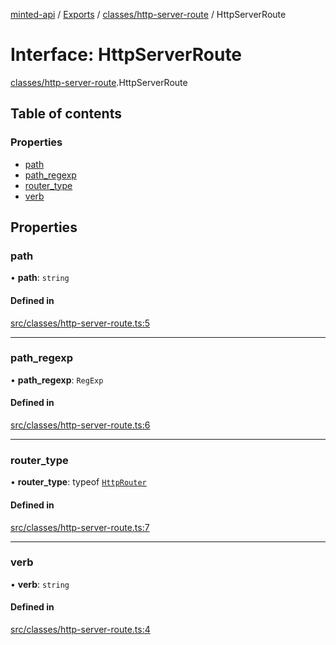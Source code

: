 [minted-api](../README.md) / [Exports](../modules.md) / [classes/http-server-route](../modules/classes_http_server_route.md) / HttpServerRoute

# Interface: HttpServerRoute

[classes/http-server-route](../modules/classes_http_server_route.md).HttpServerRoute

## Table of contents

### Properties

- [path](classes_http_server_route.HttpServerRoute.md#path)
- [path\_regexp](classes_http_server_route.HttpServerRoute.md#path_regexp)
- [router\_type](classes_http_server_route.HttpServerRoute.md#router_type)
- [verb](classes_http_server_route.HttpServerRoute.md#verb)

## Properties

### path

• **path**: `string`

#### Defined in

[src/classes/http-server-route.ts:5](https://github.com/ianzepp/minted-api-ts/blob/ce6db2f/src/classes/http-server-route.ts#L5)

___

### path\_regexp

• **path\_regexp**: `RegExp`

#### Defined in

[src/classes/http-server-route.ts:6](https://github.com/ianzepp/minted-api-ts/blob/ce6db2f/src/classes/http-server-route.ts#L6)

___

### router\_type

• **router\_type**: typeof [`HttpRouter`](../classes/classes_http_router.HttpRouter.md)

#### Defined in

[src/classes/http-server-route.ts:7](https://github.com/ianzepp/minted-api-ts/blob/ce6db2f/src/classes/http-server-route.ts#L7)

___

### verb

• **verb**: `string`

#### Defined in

[src/classes/http-server-route.ts:4](https://github.com/ianzepp/minted-api-ts/blob/ce6db2f/src/classes/http-server-route.ts#L4)
